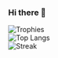 ### Hi there 👋

![Trophies](https://github-profile-trophy.vercel.app/?username=Lawytel&column=3&row=2) <br />
![Top Langs](https://github-readme-stats.vercel.app/api/top-langs/?username=Lawytel&layout=compact&theme=dracula) <br />
![Streak](https://streak-stats.demolab.com?user=Lawytel)
